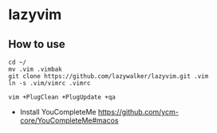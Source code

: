 # lazyvim

## How to use

```
cd ~/
mv .vim .vimbak
git clone https://github.com/lazywalker/lazyvim.git .vim
ln -s .vim/vimrc .vimrc

vim +PlugClean +PlugUpdate +qa
```

- Install YouCompleteMe https://github.com/ycm-core/YouCompleteMe#macos
